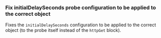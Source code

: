 ### Fix initialDelaySeconds probe configuration to be applied to the correct object

Fixes the `initialDelaySeconds` configuration to be applied to the correct object (to the probe itself instead of the `httpGet` block).